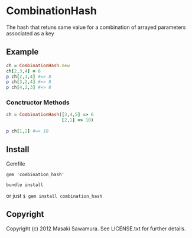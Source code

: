 # CombinationHash

The hash that retuns same value for a combination of arrayed parameters associated as a key

## Example

```ruby
ch = CombinationHash.new
ch[2,3,4] = 8
p ch[2,3,4] #=> 8
p ch[3,2,4] #=> 8
p ch[4,2,3] #=> 8
```

### Conctructor Methods

```ruby
ch = CombinationHash([3,4,5] => 6
                     [2,1] => 10)
					 
p ch[1,2] #=> 10
```

## Install


Gemfile

```
gem 'combination_hash'
```

`bundle install`

or just `$ gem install combination_hash`

## Copyright

Copyright (c) 2012 Masaki Sawamura. See LICENSE.txt for
further details.


